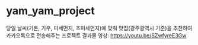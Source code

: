 # yam_yam_project
당일 날씨(기온, 기우, 미세먼지, 초미세먼지)에 맞춰 맛집(광주광역시 기준)을 추천하여 카카오톡으로 전송해주는 프로젝트
결과물 영상: https://youtu.be/SZwfyreE3Gw

